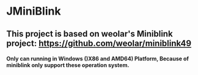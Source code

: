 # JMiniBlink

## This project is based on weolar's Miniblink project: https://github.com/weolar/miniblink49

#### Only can running in Windows ()X86 and AMD64) Platform, Because of miniblink only support these operation system.